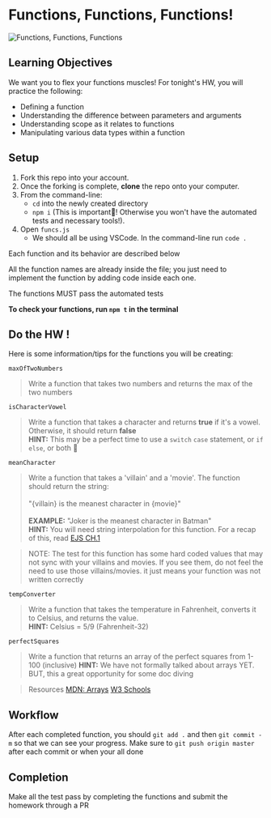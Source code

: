 # Functions, Functions, Functions!

![Functions, Functions, Functions](https://media.giphy.com/media/toXKzaJP3WIgM/giphy.gif)

## Learning Objectives

We want you to flex your functions muscles! For tonight's HW, you will practice the following:
 - Defining a function
 - Understanding the difference between parameters and arguments
 - Understanding scope as it relates to functions
 - Manipulating various data types within a function
 
## Setup

1. Fork this repo into your account.
1. Once the forking is complete, **clone** the repo onto your computer.
1. From the command-line: 
    - `cd` into the newly created directory
    - `npm i` (This is important😤! Otherwise you won't have the automated tests and necessary tools!).
1. Open `funcs.js` 
    - We should all be using VSCode. In the command-line run `code .` 
    
Each function and its behavior are described below <br>

All the function names are already inside the file; you just need to implement the function by adding code inside each one.<br>

The functions MUST pass the automated tests <br>

**To check your functions, run `npm t` in the terminal**

 
## Do the HW !

Here is some information/tips for the functions you will be creating:

`maxOfTwoNumbers`
> Write a function that takes two numbers and returns the max of the two numbers

`isCharacterVowel`
> Write a function that takes a character and returns **true** if it's a vowel. Otherwise, it should return **false** <br>
> **HINT:** This may be a perfect time to use a `switch` `case` statement, or `if` `else`, or both 🤷

`meanCharacter`
> Write a function that takes a 'villain' and a 'movie'. The function should return the string: <br><br>
>"{villain} is the meanest character in {movie}"<br><br>
> **EXAMPLE:** "Joker is the meanest character in Batman"<br>
> **HINT:** You will need string interpolation for this function. For a recap of this, read [EJS CH.1](http://eloquentjavascript.net/01_values.html)


>NOTE: The test for this function has some hard coded values that may not sync with your villains and movies. If you see them, do not feel the need to use those villains/movies. it just means your function was not written correctly 

`tempConverter`
> Write a function that takes the temperature in Fahrenheit, converts it to Celsius, and returns the value.<br>
> **HINT:** Celsius = 5/9 (Fahrenheit-32)

`perfectSquares`
> Write a function that returns an array of the perfect squares from 1-100 (inclusive)
> **HINT:** We have not formally talked about arrays YET. BUT, this a great opportunity for some doc diving

>Resources
> [MDN: Arrays](https://developer.mozilla.org/en-US/docs/Web/JavaScript/Reference/Global_Objects/Array)
> [W3 Schools](https://www.w3schools.com/Jsref/jsref_obj_array.asp)

## Workflow

After each completed function, you should `git add .` and then `git commit -m` so that we can see your progress.
Make sure to `git push origin master` after each commit or when your all done

## Completion

Make all the test pass by completing the functions and submit the homework through a PR
